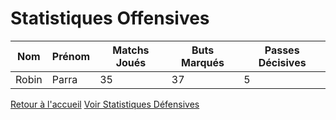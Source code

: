 <html lang="fr">
<head>
    <meta charset="UTF-8">
    <meta name="viewport" content="width=device-width, initial-scale=1.0">
</head>
<body>
    <h1>Statistiques Offensives</h1>
    <table id="stats-table">
        <thead>
            <tr>
                <th>Nom</th>
                <th>Prénom</th>
                <th>Matchs Joués</th>
                <th>Buts Marqués</th>
                <th>Passes Décisives</th>
            </tr>
        </thead>
        <tbody>
            <!-- Ajoutez les données des statistiques offensives ici -->
            <tr>
                <td>Robin</td>
                <td>Parra</td>
                <td>35</td>
                <td>37</td>
                <td>5</td>
            </tr>
            <!-- Autres joueuses -->
        </tbody>
    </table>
    <nav>
        <a href="index.html">Retour à l'accueil</a>
        <a href="defensive.html">Voir Statistiques Défensives</a>
    </nav>
</body>
</html>
